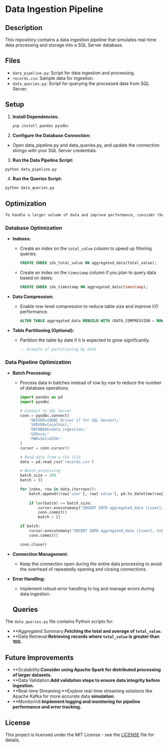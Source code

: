 # Data Ingestion Pipeline

## Description
This repository contains a data ingestion pipeline that simulates real-time data processing and storage into a SQL Server database.

## Files
- `data_pipeline.py`: Script for data ingestion and processing.
- `records.csv`: Sample data for ingestion.
- `data_queries.py`: Script for querying the processed data from SQL Server.

## Setup
1. **Install Dependencies:**
   ```bash
   pip install pandas pyodbc
   ```

2. **Configure the Database Connection:**
- Open data_pipeline.py and data_queries.py, and update the connection strings with your SQL Server credentials.

3. **Run the Data Pipeline Script:**
```bash
python data_pipeline.py
```

4. **Run the Queries Script:**
```bash
python data_queries.py
```
## Optimization

```markdown
To handle a larger volume of data and improve performance, consider the following optimizations:
```
### Database Optimization

- **Indexes:**
  - Create an index on the `total_value` column to speed up filtering queries.
    ```sql
    CREATE INDEX idx_total_value ON aggregated_data(total_value);
    ```
  - Create an index on the `timestamp` column if you plan to query data based on dates.
    ```sql
    CREATE INDEX idx_timestamp ON aggregated_data(timestamp);
    ```

- **Data Compression:**
  - Enable row-level compression to reduce table size and improve I/O performance.
    ```sql
    ALTER TABLE aggregated_data REBUILD WITH (DATA_COMPRESSION = ROW);
    ```

- **Table Partitioning (Optional):**
  - Partition the table by date if it is expected to grow significantly.
    ```sql
    -- Example of partitioning by date
    ```

### Data Pipeline Optimization

- **Batch Processing:**
  - Process data in batches instead of row by row to reduce the number of database operations.
    ```python
    import pandas as pd
    import pyodbc

    # Connect to SQL Server
    conn = pyodbc.connect(
        'DRIVER={ODBC Driver 17 for SQL Server};'
        'SERVER=localhost;'
        'DATABASE=data_ingestion;'
        'UID=sa;'
        'PWD=Solid256!'
    )
    cursor = conn.cursor()

    # Read data from a CSV file
    data = pd.read_csv('records.csv')

    # Batch processing
    batch_size = 100
    batch = []

    for index, row in data.iterrows():
        batch.append((row['user'], row['value'], pd.to_datetime(row['timestamp'])))
        
        if len(batch) >= batch_size:
            cursor.executemany("INSERT INTO aggregated_data ([user], total_value, timestamp) VALUES (?, ?, ?)", batch)
            conn.commit()
            batch = []

    if batch:
        cursor.executemany("INSERT INTO aggregated_data ([user], total_value, timestamp) VALUES (?, ?, ?)", batch)
        conn.commit()

    conn.close()
    ```

- **Connection Management:**
  - Keep the connection open during the entire data processing to avoid the overhead of repeatedly opening and closing connections.

- **Error Handling:**
  - Implement robust error handling to log and manage errors during data ingestion.


  ## Queries

The `data_queries.py` file contains Python scripts for:

- **Aggregated Summary:**Fetching the total and average of `total_value`.**
- **Data Retrieval:**Retrieving records where `total_value` is greater than 100.**

## Future Improvements

- **Scalability:**Consider using Apache Spark for distributed processing of larger datasets.**
- **Data Validation:**Add validation steps to ensure data integrity before ingestion.**
- **Real-time Streaming:**Explore real-time streaming solutions like Apache Kafka for more accurate data **simulation.**
- **Monitorinð:**Implement logging and monitoring for pipeline performance and error tracking.**

## License

This project is licensed under the MIT License - see the [LICENSE](LICENSE) file for details.
